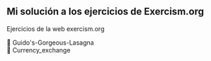 ## Mi solución a los ejercicios de Exercism.org
Ejercicios de la web exercism.org

:large_orange_diamond: Guido's-Gorgeous-Lasagna   
:large_orange_diamond: Currency_exchange
